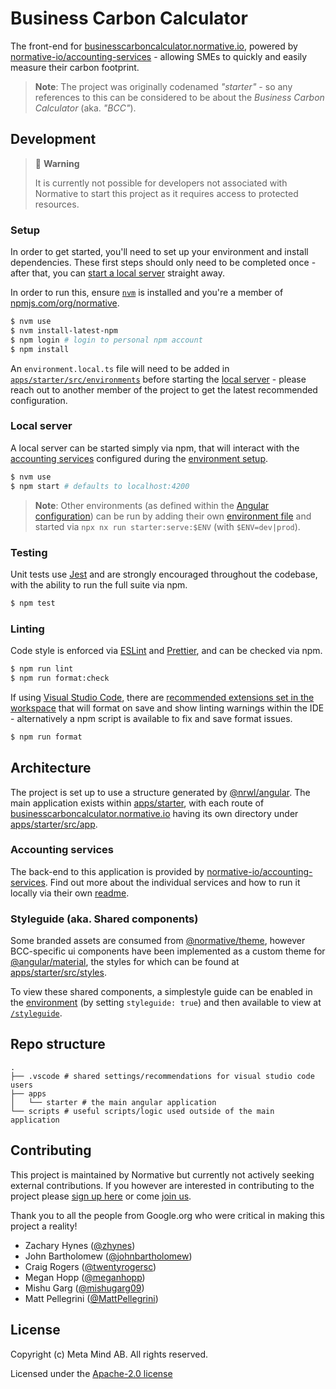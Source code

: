 <!--
 Copyright 2022 Meta Mind AB
 
 Licensed under the Apache License, Version 2.0 (the "License");
 you may not use this file except in compliance with the License.
 You may obtain a copy of the License at
 
     http://www.apache.org/licenses/LICENSE-2.0
 
 Unless required by applicable law or agreed to in writing, software
 distributed under the License is distributed on an "AS IS" BASIS,
 WITHOUT WARRANTIES OR CONDITIONS OF ANY KIND, either express or implied.
 See the License for the specific language governing permissions and
 limitations under the License.
-->

# Business Carbon Calculator

The front-end for [businesscarboncalculator.normative.io](https://businesscarboncalculator.normative.io/), powered by [normative-io/accounting-services](https://github.com/normative-io/accounting-services) - allowing SMEs to quickly and easily measure their carbon footprint.

> **Note**: The project was originally codenamed _"starter"_ - so any references to this can be considered to be about the _Business Carbon Calculator_ (aka. _"BCC"_).

## Development

> 🚧 **Warning**
>
> It is currently not possible for developers not associated with Normative to
> start this project as it requires access to protected resources.

### Setup

In order to get started, you'll need to set up your environment and install dependencies. These first steps should only need to be completed once - after that, you can [start a local server](#local-server) straight away.

In order to run this, ensure [`nvm`](https://github.com/nvm-sh/nvm) is installed and you're a member of [npmjs.com/org/normative](https://www.npmjs.com/org/normative).

```sh
$ nvm use
$ nvm install-latest-npm
$ npm login # login to personal npm account
$ npm install
```

An `environment.local.ts` file will need to be added in [`apps/starter/src/environments`](tree/main/apps/starter/src/environments) before starting the [local server](#local-server) - please reach out to another member of the project to get the latest recommended configuration.

### Local server

A local server can be started simply via npm, that will interact with the [accounting services](#accounting-services) configured during the [environment setup](#setup).

```sh
$ nvm use
$ npm start # defaults to localhost:4200
```

> **Note**: Other environments (as defined within the [Angular configuration](angular.json)) can be run by adding their own [environment file](#setup) and started via `npx nx run starter:serve:$ENV` (with `$ENV=dev|prod`).

### Testing

Unit tests use [Jest](https://jestjs.io/) and are strongly encouraged throughout the codebase, with the ability to run the full suite via npm.

```sh
$ npm test
```

### Linting

Code style is enforced via [ESLint](https://eslint.org/) and [Prettier](https://prettier.io/), and can be checked via npm.

```sh
$ npm run lint
$ npm run format:check
```

If using [Visual Studio Code](https://code.visualstudio.com/), there are [recommended extensions set in the workspace](/.vscode/extensions.json) that will format on save and show linting warnings within the IDE - alternatively a npm script is available to fix and save format issues.

```sh
$ npm run format
```

## Architecture

The project is set up to use a structure generated by [@nrwl/angular](https://nx.dev/getting-started/nx-and-angular). The main application exists within [apps/starter](tree/main/apps/starter), with each route of [businesscarboncalculator.normative.io](https://businesscarboncalculator.normative.io/) having its own directory under [apps/starter/src/app](tree/main/apps/starter/src/app).

### Accounting services

The back-end to this application is provided by [normative-io/accounting-services](https://github.com/normative-io/accounting-services-public). Find out more about the individual services and how to run it locally via their own [readme](https://github.com/normative-io/accounting-services.public#readme).

### Styleguide (aka. Shared components)

Some branded assets are consumed from [@normative/theme](https://www.npmjs.com/package/@normative/theme), however BCC-specific ui components have been implemented as a custom theme for [@angular/material](https://material.angular.io/), the styles for which can be found at [apps/starter/src/styles](tree/main/apps/starter/src/styles).

To view these shared components, a simplestyle guide can be enabled in the [environment](#setup) (by setting `styleguide: true`) and then available to view at [`/styleguide`](http://localhost:4200/styleguide).

## Repo structure

```
.
├── .vscode # shared settings/recommendations for visual studio code users
├── apps
│   └── starter # the main angular application
└── scripts # useful scripts/logic used outside of the main application
```

## Contributing

This project is maintained by Normative but currently not actively seeking external contributions. If you however are interested in contributing to the project please [sign up here](https://docs.google.com/forms/d/e/1FAIpQLSe80c9nrHlAq6w2vUbeFSPVGG7IPqorKMkizhHJ98viwnT-OA/viewform?usp=sf_link) or come [join us](https://normative.io/jobs/).

Thank you to all the people from Google.org who were critical in making this project a reality!
- Zachary Hynes ([@zhynes](https://github.com/zhynes))
- John Bartholomew ([@johnbartholomew](https://github.com/johnbartholomew))
- Craig Rogers ([@twentyrogersc](https://github.com/twentyrogersc))
- Megan Hopp ([@meganhopp](https://github.com/meganhopp))
- Mishu Garg ([@mishugarg09](https://github.com/mishugarg09))
- Matt Pellegrini ([@MattPellegrini](https://github.com/MattPellegrini))

## License
Copyright (c) Meta Mind AB. All rights reserved.

Licensed under the [Apache-2.0 license](/LICENSE)

